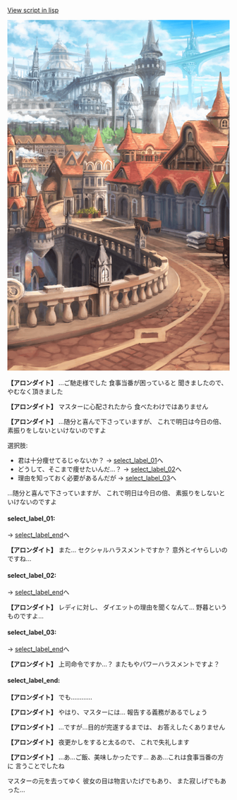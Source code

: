 [View script in lisp](../scripts/10073202.txt)

![town.png](../images/backgrounds/town.png)

**【アロンダイト】**
…ご馳走様でした
食事当番が困っていると
聞きましたので、やむなく頂きました

**【アロンダイト】**
マスターに心配されたから
食べたわけではありません

**【アロンダイト】**
…随分と喜んで下さっていますが、
これで明日は今日の倍、
素振りをしないといけないのですよ

選択肢:
- 君は十分痩せてるじゃないか？ → [select_label_01](#select_label_01)へ
- どうして、そこまで痩せたいんだ…？ → [select_label_02](#select_label_02)へ
- 理由を知っておく必要があるんだが → [select_label_03](#select_label_03)へ

…随分と喜んで下さっていますが、
これで明日は今日の倍、
素振りをしないといけないのですよ

#### select_label_01:
 → [select_label_end](#select_label_end)へ

**【アロンダイト】**
また…
セクシャルハラスメントですか？
意外とイヤらしいのですね…

#### select_label_02:
 → [select_label_end](#select_label_end)へ

**【アロンダイト】**
レディに対し、
ダイエットの理由を聞くなんて…
野暮というものですよ…

#### select_label_03:
 → [select_label_end](#select_label_end)へ

**【アロンダイト】**
上司命令ですか…？
またもやパワーハラスメントですよ？

#### select_label_end:

**【アロンダイト】**
でも…………

**【アロンダイト】**
やはり、マスターには…
報告する義務があるでしょう

**【アロンダイト】**
…ですが…目的が完遂するまでは、
お答えしたくありません

**【アロンダイト】**
夜更かしをすると太るので、
これで失礼します

**【アロンダイト】**
…あ…ご飯、美味しかったです…
ああ…これは食事当番の方に
言うことでしたね

マスターの元を去ってゆく
彼女の目は物言いたげでもあり、
また寂しげでもあった…